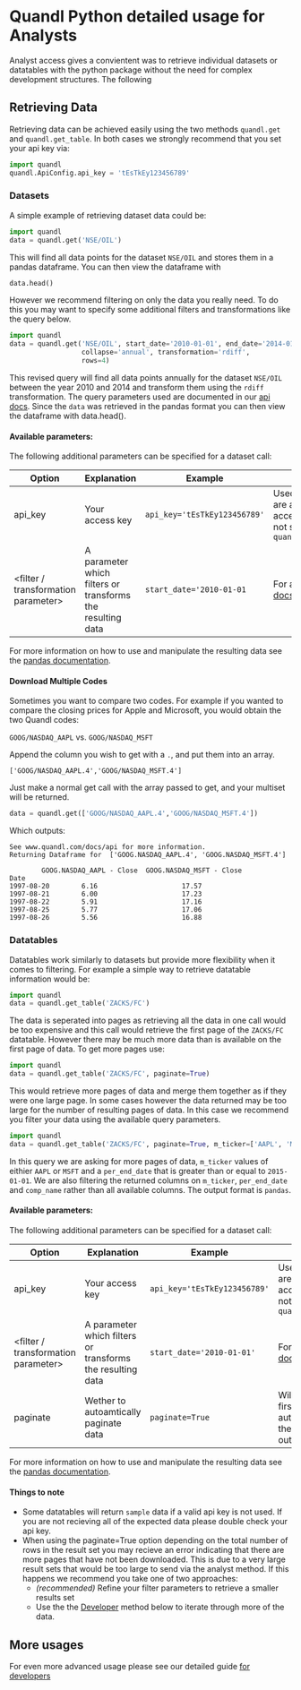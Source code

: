 # Quandl Python detailed usage for Analysts

Analyst access gives a convientent was to retrieve individual datasets or datatables with the python package without the need for complex development structures. The following  

## Retrieving Data

Retrieving data can be achieved easily using the two methods `quandl.get` and `quandl.get_table`. In both cases we strongly recommend that you set your api key via:

 ```python
import quandl
quandl.ApiConfig.api_key = 'tEsTkEy123456789'
```

### Datasets

A simple example of retrieving dataset data could be:

```python
import quandl
data = quandl.get('NSE/OIL')
```

This will find all data points for the dataset `NSE/OIL` and stores them in a pandas dataframe. You can then view the dataframe with

```python
data.head()
```

However we recommend filtering on only the data you really need. To do this you may want to specify some additional filters and transformations like the query below.

```python
import quandl
data = quandl.get('NSE/OIL', start_date='2010-01-01', end_date='2014-01-01',
                  collapse='annual', transformation='rdiff',
                  rows=4)
```

This revised query will find all data points annually for the dataset `NSE/OIL` between the year 2010 and 2014 and transform them using the `rdiff` transformation. The query parameters used are documented in our [api docs](https://www.quandl.com/docs/api#data). Since the `data` was retrieved in the pandas format you can then view the dataframe with data.head().

#### Available parameters:

The following additional parameters can be specified for a dataset call:

| Option | Explanation | Example | Description |
|---|---|---|---|
| api_key | Your access key | `api_key='tEsTkEy123456789'` | Used to identify who you are and provide more access. Only required if not set via `quandl.ApiConfig.api_key=` |
| \<filter / transformation parameter\> | A parameter which filters or transforms the resulting data | `start_date='2010-01-01` | For a full list see our [api docs](https://www.quandl.com/docs/api#data) |

For more information on how to use and manipulate the resulting data see the [pandas documentation](http://pandas.pydata.org/).

#### Download Multiple Codes

Sometimes you want to compare two codes. For example if you wanted to compare the closing prices for Apple and Microsoft, you would obtain the two Quandl codes:

`GOOG/NASDAQ_AAPL` vs. `GOOG/NASDAQ_MSFT`

Append the column you wish to get with a `.`, and put them into an array.

`['GOOG/NASDAQ_AAPL.4','GOOG/NASDAQ_MSFT.4']`

Just make a normal get call with the array passed to get, and your multiset will be returned.

```python
data = quandl.get(['GOOG/NASDAQ_AAPL.4','GOOG/NASDAQ_MSFT.4'])
```

Which outputs:

```
See www.quandl.com/docs/api for more information.
Returning Dataframe for  ['GOOG.NASDAQ_AAPL.4', 'GOOG.NASDAQ_MSFT.4']

        GOOG.NASDAQ_AAPL - Close  GOOG.NASDAQ_MSFT - Close
Date                                                          
1997-08-20        6.16                     17.57
1997-08-21        6.00                     17.23
1997-08-22        5.91                     17.16
1997-08-25        5.77                     17.06
1997-08-26        5.56                     16.88

```

### Datatables

Datatables work similarly to datasets but provide more flexibility when it comes to filtering. For example a simple way to retrieve datatable information would be:

```python
import quandl
data = quandl.get_table('ZACKS/FC')
```

The data is seperated into pages as retrieving all the data in one call would be too expensive and this call would retrieve the first page of the `ZACKS/FC` datatable. However there may be much more data than is available on the first page of data. To get more pages use:

```python
import quandl
data = quandl.get_table('ZACKS/FC', paginate=True)
```

This would retrieve more pages of data and merge them together as if they were one large page. In some cases however the data returned may be too large for the number of resulting pages of data. In this case we recommend you filter your data using the available query parameters.

```python
import quandl
data = quandl.get_table('ZACKS/FC', paginate=True, m_ticker=['AAPL', 'MSFT'], per_end_date={'gte': '2015-01-01'}}, qopts={'columns':['m_ticker', 'per_end_date']})
```

In this query we are asking for more pages of data, `m_ticker` values of eithier `AAPL` or `MSFT` and a `per_end_date` that is greater than or equal to `2015-01-01`. We are also filtering the returned columns on `m_ticker`, `per_end_date` and `comp_name` rather than all available columns. The output format is `pandas`.

#### Available parameters:

The following additional parameters can be specified for a dataset call:

| Option | Explanation | Example | Description |
|---|---|---|---|
| api_key | Your access key | `api_key='tEsTkEy123456789'` | Used to identify who you are and provide more access. Only required if not set via `quandl.ApiConfig.api_key=` |
| \<filter / transformation parameter\> | A parameter which filters or transforms the resulting data | `start_date='2010-01-01'` | For a full list see our [api docs](https://www.quandl.com/docs/api#datatables) |
| paginate | Wether to autoamtically paginate data | `paginate=True` | Will paginate through the first few pages of data automatically and merge them together in a larger output format. |

For more information on how to use and manipulate the resulting data see the [pandas documentation](http://pandas.pydata.org/).

#### Things to note

* Some datatables will return `sample` data if a valid api key is not used. If you are not recieving all of the expected data please double check your api key.
* When using the paginate=True option depending on the total number of rows in the result set you may recieve an error indicating that there are more pages that have not been downloaded. This is due to a very large result sets that would be too large to send via the analyst method. If this happens we recommend you take one of two approaches:
  * *(recommended)* Refine your filter parameters to retrieve a smaller results set
  * Use the the [Developer](./FOR_DEVELOPERS.md) method below to iterate through more of the data.

## More usages

For even more advanced usage please see our detailed guide [for developers](./FOR_DEVELOPERS.md)
